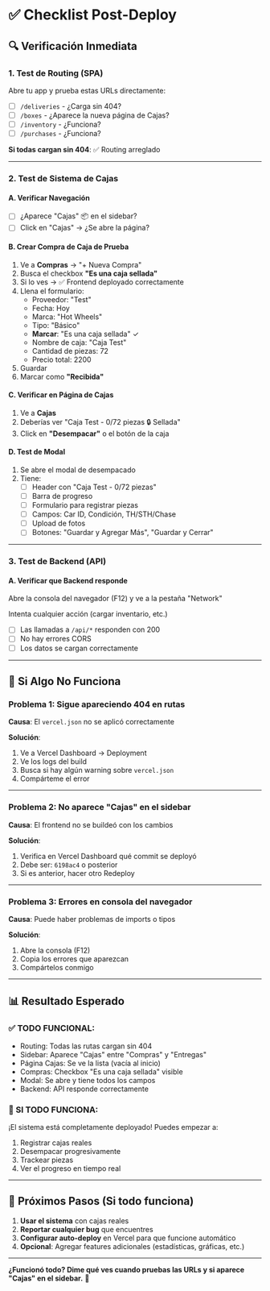 # ✅ Checklist Post-Deploy

## 🔍 Verificación Inmediata

### 1. Test de Routing (SPA)
Abre tu app y prueba estas URLs directamente:

- [ ] `/deliveries` - ¿Carga sin 404?
- [ ] `/boxes` - ¿Aparece la nueva página de Cajas?
- [ ] `/inventory` - ¿Funciona?
- [ ] `/purchases` - ¿Funciona?

**Si todas cargan sin 404**: ✅ Routing arreglado

---

### 2. Test de Sistema de Cajas

#### A. Verificar Navegación
- [ ] ¿Aparece "Cajas" 📦 en el sidebar?
- [ ] Click en "Cajas" → ¿Se abre la página?

#### B. Crear Compra de Caja de Prueba
1. Ve a **Compras** → "+ Nueva Compra"
2. Busca el checkbox **"Es una caja sellada"**
3. Si lo ves → ✅ Frontend deployado correctamente
4. Llena el formulario:
   - Proveedor: "Test"
   - Fecha: Hoy
   - Marca: "Hot Wheels"
   - Tipo: "Básico"
   - **Marcar**: "Es una caja sellada" ✓
   - Nombre de caja: "Caja Test"
   - Cantidad de piezas: 72
   - Precio total: 2200
5. Guardar
6. Marcar como **"Recibida"**

#### C. Verificar en Página de Cajas
1. Ve a **Cajas**
2. Deberías ver "Caja Test - 0/72 piezas 🔒 Sellada"
3. Click en **"Desempacar"** o el botón de la caja

#### D. Test de Modal
1. Se abre el modal de desempacado
2. Tiene:
   - [ ] Header con "Caja Test - 0/72 piezas"
   - [ ] Barra de progreso
   - [ ] Formulario para registrar piezas
   - [ ] Campos: Car ID, Condición, TH/STH/Chase
   - [ ] Upload de fotos
   - [ ] Botones: "Guardar y Agregar Más", "Guardar y Cerrar"

---

### 3. Test de Backend (API)

#### A. Verificar que Backend responde
Abre la consola del navegador (F12) y ve a la pestaña "Network"

Intenta cualquier acción (cargar inventario, etc.)

- [ ] Las llamadas a `/api/*` responden con 200
- [ ] No hay errores CORS
- [ ] Los datos se cargan correctamente

---

## 🐛 Si Algo No Funciona

### Problema 1: Sigue apareciendo 404 en rutas
**Causa**: El `vercel.json` no se aplicó correctamente

**Solución**: 
1. Ve a Vercel Dashboard → Deployment
2. Ve los logs del build
3. Busca si hay algún warning sobre `vercel.json`
4. Compárteme el error

---

### Problema 2: No aparece "Cajas" en el sidebar
**Causa**: El frontend no se buildeó con los cambios

**Solución**:
1. Verifica en Vercel Dashboard qué commit se deployó
2. Debe ser: `6198ac4` o posterior
3. Si es anterior, hacer otro Redeploy

---

### Problema 3: Errores en consola del navegador
**Causa**: Puede haber problemas de imports o tipos

**Solución**:
1. Abre la consola (F12)
2. Copia los errores que aparezcan
3. Compártelos conmigo

---

## 📊 Resultado Esperado

### ✅ TODO FUNCIONAL:
- Routing: Todas las rutas cargan sin 404
- Sidebar: Aparece "Cajas" entre "Compras" y "Entregas"
- Página Cajas: Se ve la lista (vacía al inicio)
- Compras: Checkbox "Es una caja sellada" visible
- Modal: Se abre y tiene todos los campos
- Backend: API responde correctamente

### 🎉 SI TODO FUNCIONA:
¡El sistema está completamente deployado! Puedes empezar a:
1. Registrar cajas reales
2. Desempacar progresivamente
3. Trackear piezas
4. Ver el progreso en tiempo real

---

## 📝 Próximos Pasos (Si todo funciona)

1. **Usar el sistema** con cajas reales
2. **Reportar cualquier bug** que encuentres
3. **Configurar auto-deploy** en Vercel para que funcione automático
4. **Opcional**: Agregar features adicionales (estadísticas, gráficas, etc.)

---

**¿Funcionó todo? Dime qué ves cuando pruebas las URLs y si aparece "Cajas" en el sidebar.** 🚀
